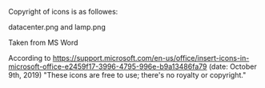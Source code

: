 Copyright of icons is as followes:

<!--
 * ============LICENSE_START========================================================================
 * apartment.png - Material Icons
 * =================================================================================================
 * Copyright (C) 2020 Google. All rights reserved.
 * =================================================================================================
 * Licensed under the Apache License, Version 2.0 (the "License"); you may not use this file except
 * in compliance with the License. You may obtain a copy of the License at
 *
 * http://www.apache.org/licenses/LICENSE-2.0
 *
 * Unless required by applicable law or agreed to in writing, software distributed under the License
 * is distributed on an "AS IS" BASIS, WITHOUT WARRANTIES OR CONDITIONS OF ANY KIND, either express
 * or implied. See the License for the specific language governing permissions and limitations under
 * the License.
 * ============LICENSE_END==========================================================================
 */
 -->
 
datacenter.png and lamp.png 

Taken from MS Word

According to https://support.microsoft.com/en-us/office/insert-icons-in-microsoft-office-e2459f17-3996-4795-996e-b9a13486fa79 (date: October 9th, 2019)
"These icons are free to use; there's no royalty or copyright."

 